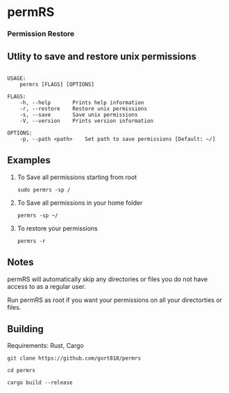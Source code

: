 # permRS
### Permission Restore


## Utlity to save and restore unix permissions

```

USAGE:
    permrs [FLAGS] [OPTIONS]

FLAGS:
    -h, --help       Prints help information
    -r, --restore    Restore unix permissions
    -s, --save       Save unix permissions
    -V, --version    Prints version information

OPTIONS:
    -p, --path <path>    Set path to save permissions [Default: ~/]
```

## Examples


1. To Save all permissions starting from root

   `sudo permrs -sp /`


2. To Save all permissions in your home folder

   `permrs -sp ~/`


3. To restore your permissions

   `permrs -r`
## Notes

permRS will automatically skip any directories or files you do not have access to as a regular user.

Run permRS as root if you want your permissions on all your directorties or files.

## Building
Requirements: Rust, Cargo

`git clone https://github.com/gort818/permrs`

`cd permrs`

`cargo build --release`
